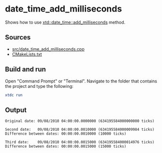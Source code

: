 # date_time_add_milliseconds

Shows how to use [xtd::date_time::add_milliseconds](https://gammasoft71.github.io/xtd/reference_guides/latest/classxtd_1_1date__time.html#a0c0b9b22d495ed1096b74dd9c72df2e4) method.

## Sources

* [src/date_time_add_milliseconds.cpp](src/date_time_add_milliseconds.cpp)
* [CMakeLists.txt](CMakeLists.txt)

## Build and run

Open "Command Prompt" or "Terminal". Navigate to the folder that contains the project and type the following:

```cmake
xtdc run
```

## Output

```
Original date: 09/08/2010 04:00:00.0000000 (634195584000000000 ticks)

Second date:   09/08/2010 04:00:00.0010000 (634195584000009984 ticks)
Difference between dates: 00:00:00.0010000 (10000 ticks)

Third date:    09/08/2010 04:00:00.0015000 (634195584000014976 ticks)
Difference between dates: 00:00:00.0015000 (15000 ticks)
```
